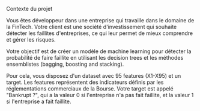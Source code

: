 Contexte du projet

Vous êtes développeur dans une entreprise qui travaille dans le domaine de la FinTech. Votre client est une société d'investissement qui souhaite détecter les faillites d'entreprises, ce qui leur permet de mieux comprendre et gérer les risques.

Votre objectif est de créer un modèle de machine learning pour détecter la probabilité de faire faillite en utilisant les decision trees et les méthodes ensemblistes (bagging, boosting and stacking).

​Pour cela, vous disposez d'un dataset avec 95 features (X1-X95) et un target. Les features représentent des indicateurs définis par les réglementations commerciaux de la Bourse. Votre target est appelé "Bankrupt ?", qui a la valeur 0 si l'entreprise n'a pas fait faillite, et la valeur 1 si l'entreprise a fait faillite.
